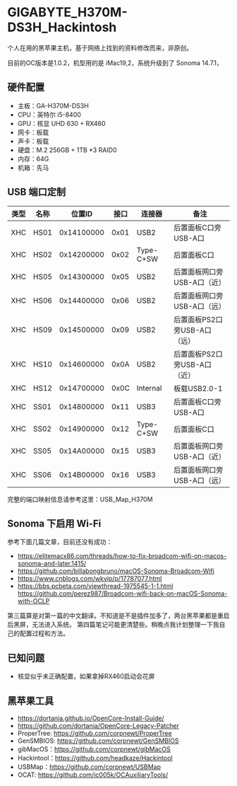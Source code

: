 # GIGABYTE_H370M-DS3H_Hackintosh

个人在用的黑苹果主机，基于网络上找到的资料修改而来，非原创。

目前的OC版本是1.0.2，机型用的是 iMac19,2，系统升级到了 Sonoma 14.7.1，

## 硬件配置
* 主板：GA-H370M-DS3H 
* CPU：英特尔 i5-8400
* GPU：核显 UHD 630 + RX460
* 网卡：板载 
* 声卡：板载
* 硬盘：M.2 256GB + 1TB *3 RAID0
* 内存：64G
* 机箱：先马

## USB 端口定制
|类型	|名称	   	|位置ID	    		|接口	 	|连接器	   	|备注					|
|----------|-------------	|---------------		|--------		|  -----------	|----------------------------	|
|XHC	|HS01		|0x14100000		|0x01		|USB2	   	|后置面板C口旁USB-A口|
|XHC	|HS02		|0x14200000		|0x02		|Type-C+SW 	|后置面板C口|
|XHC	|HS05		|0x14300000		|0x05		|USB2		|后置面板网口旁USB-A口（近）|
|XHC	|HS06		|0x14400000		|0x06		|USB2		|后置面板网口旁USB-A口（远）|
|XHC	|HS09		|0x14500000		|0x09		|USB2		|后置面板PS2口旁USB-A口（远）|
|XHC	|HS10		|0x14600000		|0x0A		|USB2		|后置面板PS2口旁USB-A口（近）|
|XHC	|HS12		|0x14700000		|0x0C		|Internal		|板载USB2.0-1|
|XHC	|SS01		|0x14800000		|0x11		|USB3		|后置面板C口旁USB-A口|
|XHC	|SS02		|0x14900000		|0x12		|Type-C+SW	|后置面板C口|
|XHC	|SS05		|0x14A00000		|0x15		|USB3		|后置面板网口旁USB-A口（近）|
|XHC	|SS06		|0x14B00000		|0x16		|USB3		|后置面板网口旁USB-A口（远）|

完整的端口映射信息请参考这里：USB_Map_H370M

## Sonoma 下启用 Wi-Fi
参考下面几篇文章，目前还没有成功：
* https://elitemacx86.com/threads/how-to-fix-broadcom-wifi-on-macos-sonoma-and-later.1415/
* https://github.com/billabongbruno/macOS-Sonoma-Broadcom-Wifi
* https://www.cnblogs.com/wkvip/p/17787077.html
* https://bbs.pcbeta.com/viewthread-1975545-1-1.html
https://github.com/perez987/Broadcom-wifi-back-on-macOS-Sonoma-with-OCLP

第三篇算是对第一篇的中文翻译。不知道是不是插件加多了，两台黑苹果都是重启后黑屏，无法进入系统。
第四篇笔记可能更清楚些。稍晚点我计划整理一下我自己的配置过程和方法。

## 已知问题
* 核显似乎未正确配置，如果拿掉RX460启动会花屏



## 黑苹果工具
* https://dortania.github.io/OpenCore-Install-Guide/
* https://github.com/dortania/OpenCore-Legacy-Patcher
* ProperTree: https://github.com/corpnewt/ProperTree
* GenSMBIOS: https://github.com/corpnewt/GenSMBIOS
* gibMacOS：https://github.com/corpnewt/gibMacOS
* Hackintool：https://github.com/headkaze/Hackintool
* USBMap：https://github.com/corpnewt/USBMap
* OCAT: https://github.com/ic005k/OCAuxiliaryTools/